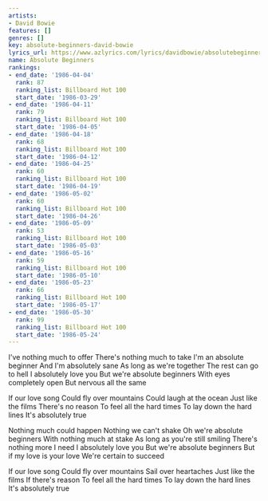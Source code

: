 ```yaml
---
artists:
- David Bowie
features: []
genres: []
key: absolute-beginners-david-bowie
lyrics_url: https://www.azlyrics.com/lyrics/davidbowie/absolutebeginners.html
name: Absolute Beginners
rankings:
- end_date: '1986-04-04'
  rank: 87
  ranking_list: Billboard Hot 100
  start_date: '1986-03-29'
- end_date: '1986-04-11'
  rank: 79
  ranking_list: Billboard Hot 100
  start_date: '1986-04-05'
- end_date: '1986-04-18'
  rank: 68
  ranking_list: Billboard Hot 100
  start_date: '1986-04-12'
- end_date: '1986-04-25'
  rank: 60
  ranking_list: Billboard Hot 100
  start_date: '1986-04-19'
- end_date: '1986-05-02'
  rank: 60
  ranking_list: Billboard Hot 100
  start_date: '1986-04-26'
- end_date: '1986-05-09'
  rank: 53
  ranking_list: Billboard Hot 100
  start_date: '1986-05-03'
- end_date: '1986-05-16'
  rank: 59
  ranking_list: Billboard Hot 100
  start_date: '1986-05-10'
- end_date: '1986-05-23'
  rank: 66
  ranking_list: Billboard Hot 100
  start_date: '1986-05-17'
- end_date: '1986-05-30'
  rank: 99
  ranking_list: Billboard Hot 100
  start_date: '1986-05-24'
---
```


I've nothing much to offer
There's nothing much to take
I'm an absolute beginner
And I'm absolutely sane
As long as we're together
The rest can go to hell
I absolutely love you
But we're absolute beginners
With eyes completely open
But nervous all the same

If our love song
Could fly over mountains
Could laugh at the ocean
Just like the films
There's no reason
To feel all the hard times
To lay down the hard lines
It's absolutely true

Nothing much could happen
Nothing we can't shake
Oh we're absolute beginners
With nothing much at stake
As long as you're still smiling
There's nothing more I need
I absolutely love you
But we're absolute beginners
But if my love is your love
We're certain to succeed

If our love song
Could fly over mountains
Sail over heartaches
Just like the films
If there's reason
To feel all the hard times
To lay down the hard lines
It's absolutely true



